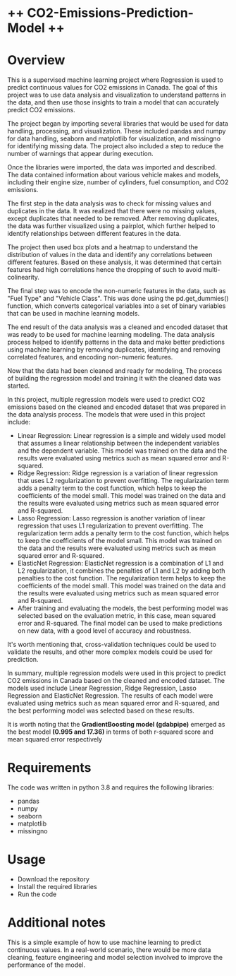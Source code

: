 
# ++ CO2-Emissions-Prediction-Model ++

# Overview
This is a supervised machine learning project where Regression is used to predict continuous values for CO2 emissions in Canada. The goal of this project was to use data analysis and visualization to understand patterns in the data, and then use those insights to train a model that can accurately predict CO2 emissions.

The project began by importing several libraries that would be used for data handling, processing, and visualization. These included pandas and numpy for data handling, seaborn and matplotlib for visualization, and missingno for identifying missing data. The project also included a step to reduce the number of warnings that appear during execution.

Once the libraries were imported, the data was imported and described. The data contained information about various vehicle makes and models, including their engine size, number of cylinders, fuel consumption, and CO2 emissions.

The first step in the data analysis was to check for missing values and duplicates in the data. It was realized that there were no missing values, except duplicates that needed to be removed. After removing duplicates, the data was further visualized using a pairplot, which further helped to identify relationships between different features in the data.

The project then used box plots and a heatmap to understand the distribution of values in the data and identify any correlations between different features. Based on these analysis, it was determined that certain features had high correlations hence the dropping of such to avoid multi-colinearity.

The final step was to encode the non-numeric features in the data, such as "Fuel Type" and "Vehicle Class". This was done using the pd.get_dummies() function, which converts categorical variables into a set of binary variables that can be used in machine learning models.

The end result of the data analysis was a cleaned and encoded dataset that was ready to be used for machine learning modeling. The data analysis process helped to identify patterns in the data and make better predictions using machine learning by removing duplicates, identifying and removing correlated features, and encoding non-numeric features.

Now that the data had been cleaned and ready for modeling, The process of building the regression model and training it with the cleaned data was started. 

In this project, multiple regression models were used to predict CO2 emissions based on the cleaned and encoded dataset that was prepared in the data analysis process. The models that were used in this project include:
 - Linear Regression: Linear regression is a simple and widely used model that assumes a linear relationship between the independent variables and the dependent variable. This model was trained on the data and the results were evaluated using metrics such as mean squared error and R-squared.
 - Ridge Regression: Ridge regression is a variation of linear regression that uses L2 regularization to prevent overfitting. The regularization term adds a penalty term to the cost function, which helps to keep the coefficients of the model small. This model was trained on the data and the results were evaluated using metrics such as mean squared error and R-squared.
 - Lasso Regression: Lasso regression is another variation of linear regression that uses L1 regularization to prevent overfitting. The regularization term adds a penalty term to the cost function, which helps to keep the coefficients of the model small. This model was trained on the data and the results were evaluated using metrics such as mean squared error and R-squared.
 - ElasticNet Regression: ElasticNet regression is a combination of L1 and L2 regularization, it combines the penalties of L1 and L2 by adding both penalties to the cost function. The regularization term helps to keep the coefficients of the model small. This model was trained on the data and the results were evaluated using metrics such as mean squared error and R-squared.
 - After training and evaluating the models, the best performing model was selected based on the evaluation metric, in this case, mean squared error and R-squared. The final model can be used to make predictions on new data, with a good level of accuracy and robustness.

It's worth mentioning that, cross-validation techniques could be used to validate the results, and other more complex models could be used for prediction.

In summary, multiple regression models were used in this project to predict CO2 emissions in Canada based on the cleaned and encoded dataset. The models used include Linear Regression, Ridge Regression, Lasso Regression and ElasticNet Regression. The results of each model were evaluated using metrics such as mean squared error and R-squared, and the best performing model was selected based on these results.

It is worth noting that the **GradientBoosting model (gdabpipe)** emerged as the best model **(0.995 and 17.36)** in terms of both r-squared score and mean squared error respectively

# Requirements
The code was written in python 3.8 and requires the following libraries:
 - pandas
 - numpy
 - seaborn
 - matplotlib
 - missingno

# Usage
 - Download the repository
 - Install the required libraries
 - Run the code

# Additional notes
This is a simple example of how to use machine learning to predict continuous values. In a real-world scenario, there would be more data cleaning, feature engineering and model selection involved to improve the performance of the model.


